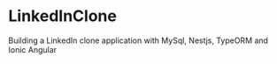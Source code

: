 # LinkedInClone
Building a LinkedIn clone application with MySql, Nestjs, TypeORM and Ionic Angular
